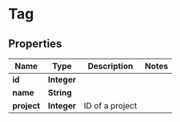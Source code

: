 
# Tag

## Properties
Name | Type | Description | Notes
------------ | ------------- | ------------- | -------------
**id** | **Integer** |  | 
**name** | **String** |  | 
**project** | **Integer** | ID of a project | 



